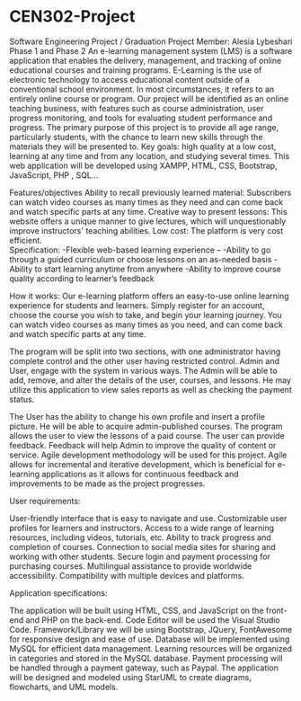 # CEN302-Project
Software Engineering Project / Graduation Project
Member: Alesia Lybeshari
Phase 1 and Phase 2
An e-learning management system (LMS) is a software application that enables the delivery, management, and tracking of online educational courses and training programs. E-Learning is the use of electronic technology to access educational content outside of a conventional school environment. In most circumstances, it refers to an entirely online course or program. Our project will be identified as an online teaching business, with features such as course administration, user progress monitoring, and tools for evaluating student performance and progress. The primary purpose of this project is to provide all age range, particularly students, with the chance to learn new skills through the materials they will be presented to. Key goals: high quality at a low cost, learning at any time and from any location, and studying several times. This web application will be developed using XAMPP, HTML, CSS, Bootstrap, JavaScript, PHP , SQL…

Features/objectives 
Ability to recall previously learned material: Subscribers can watch video courses as many times as they need and can come back and watch specific parts at any time.  Creative way to present lessons: This website offers a unique manner to give lectures, which will unquestionably improve instructors' teaching abilities.              Low cost: The platform is very cost efficient.                                                                                                                            
Specification:
-Flexible web-based learning experience –
-Ability to go through a guided curriculum or choose lessons on an as-needed basis 
-Ability to start learning anytime from anywhere 
-Ability to improve course quality according to learner’s feedback 

How it works:                                                                                                                                                          Our e-learning platform offers an easy-to-use online learning experience for students and learners. Simply register for an account, choose the course you wish to take, and begin your learning journey. You can watch video courses as many times as you need, and can come back and watch specific parts at any time.


The program will be split into two sections, with one administrator having complete control and the other user having restricted control.                              Admin and User, engage with the system in various ways.
The Admin will be able to add, remove, and alter the details of the user, courses, and lessons. He may utilize this application to view sales reports as well as checking the payment status.

The User has the ability to change his own profile and insert a profile picture. He will be able to acquire admin-published courses. The program allows the user to view the lessons of a paid course. The user can provide feedback. Feedback will help Admin to improve the quality of content or service. 
Agile development methodology will be used for this project.                                                                                                          Agile allows for incremental and iterative development, which is beneficial for e-learning applications as it allows for continuous feedback and improvements to be made as the project progresses.

User requirements:

User-friendly interface that is easy to navigate and use.
Customizable user profiles for learners and instructors.
Access to a wide range of learning resources, including videos, tutorials, etc.
Ability to track progress and completion of courses.
Connection to social media sites for sharing and working with other students.                                                                                        Secure login and payment processing for purchasing courses.
Multilingual assistance to provide worldwide accessibility.
Compatibility with multiple devices and platforms.

Application specifications:

The application will be built using HTML, CSS, and JavaScript on the front-end and PHP on the back-end.
Code Editor will be used the Visual Studio Code.
Framework/Library we will be using Bootstrap, JQuery, FontAwesome for responsive design and ease of use.
Database will be implemented using MySQL for efficient data management.
Learning resources will be organized in categories and stored in the MySQL database.
Payment processing will be handled through a payment gateway, such as Paypal.
The application will be designed and modeled using StarUML to create diagrams, flowcharts, and UML models.
